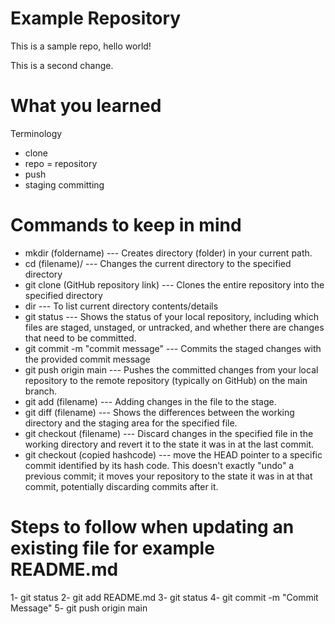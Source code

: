 # Example Repository
This is a sample repo, hello world!

This is a second change.

# What you learned
Terminology
- clone
- repo = repository
- push
- staging committing

# Commands to keep in mind
- mkdir (foldername) --- Creates directory (folder) in your current path.
- cd (filename)/ --- Changes the current directory to the specified directory
- git clone (GitHub repository link) --- Clones the entire repository into the specified directory
- dir --- To list current directory contents/details
- git status --- Shows the status of your local repository, including which files are staged, unstaged, or untracked, and whether there are changes that need to be committed.
- git commit -m "commit message" --- Commits the staged changes with the provided commit message
- git push origin main --- Pushes the committed changes from your local repository to the remote repository (typically on GitHub) on the main branch.
- git add (filename) --- Adding changes in the file to the stage.
- git diff (filename) --- Shows the differences between the working directory and the staging area for the specified file.
- git checkout (filename) --- Discard changes in the specified file in the working directory and revert it to the state it was in at the last commit.
- git checkout (copied hashcode) --- move the HEAD pointer to a specific commit identified by its hash code. This doesn't exactly "undo" a previous commit; it moves your repository to the state it was in at that commit, potentially discarding commits after it.

# Steps to follow when updating an existing file for example README.md
1- git status
2- git add README.md
3- git status
4- git commit -m "Commit Message"
5- git push origin main